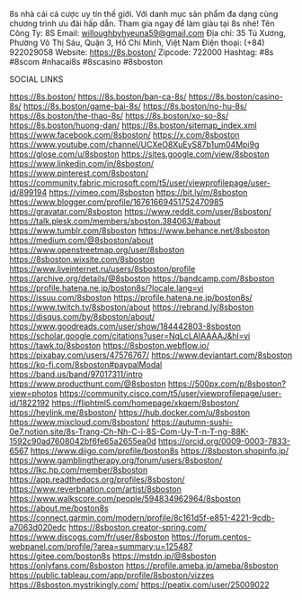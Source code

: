 8s nhà cái cá cược uy tín thế giới. Với danh mục sản phẩm đa dạng cùng chương trình ưu đãi hấp dẫn. Tham gia ngay để làm giàu tại 8s nhé!
Tên Công Ty: 8S
Email: willoughbyhyeuna59@gmail.com
Địa chỉ: 35 Tú Xương, Phường Võ Thị Sáu, Quận 3, Hồ Chí Minh, Việt Nam
Điện thoại: (+84) 922029058
Website: https://8s.boston/
Zipcode: 722000
Hashtag: #8s #8scom #nhacai8s #8scasino #8sboston

SOCIAL LINKS

https://8s.boston/
https://8s.boston/ban-ca-8s/
https://8s.boston/casino-8s/
https://8s.boston/game-bai-8s/
https://8s.boston/no-hu-8s/
https://8s.boston/the-thao-8s/
https://8s.boston/xo-so-8s/
https://8s.boston/huong-dan/
https://8s.boston/sitemap_index.xml
https://www.facebook.com/8sboston/
https://x.com/8sboston
https://www.youtube.com/channel/UCXeO8XuEvS87b1um04Mpi9g
https://glose.com/u/8sboston
https://sites.google.com/view/8sboston
https://www.linkedin.com/in/8sboston/
https://www.pinterest.com/8sboston/
https://community.fabric.microsoft.com/t5/user/viewprofilepage/user-id/899194
https://vimeo.com/8sboston
https://bit.ly/m/8sboston
https://www.blogger.com/profile/16761669451752470985
https://gravatar.com/8sboston
https://www.reddit.com/user/8sboston/
https://talk.plesk.com/members/sboston.384063/#about
https://www.tumblr.com/8sboston
https://www.behance.net/8sboston
https://medium.com/@8sboston/about
https://www.openstreetmap.org/user/8sboston
https://8sboston.wixsite.com/8sboston
https://www.liveinternet.ru/users/8sboston/profile
https://archive.org/details/@8sboston
https://bandcamp.com/8sboston
https://profile.hatena.ne.jp/boston8s/?locale.lang=vi
https://issuu.com/8sboston
https://profile.hatena.ne.jp/boston8s/
https://www.twitch.tv/8sboston/about
https://rebrand.ly/8sboston
https://disqus.com/by/8sboston/about/
https://www.goodreads.com/user/show/184442803-8sboston
https://scholar.google.com/citations?user=NqLcLAIAAAAJ&hl=vi
https://tawk.to/8sboston
https://8sboston.webflow.io/
https://pixabay.com/users/47576767/
https://www.deviantart.com/8sboston
https://ko-fi.com/8sboston#paypalModal
https://band.us/band/97017311/intro
https://www.producthunt.com/@8sboston
https://500px.com/p/8sboston?view=photos
https://community.cisco.com/t5/user/viewprofilepage/user-id/1822192
https://fliphtml5.com/homepage/xkqem/8sboston/
https://heylink.me/8sboston/
https://hub.docker.com/u/8sboston
https://www.mixcloud.com/8sboston/
https://autumn-sushi-0e7.notion.site/8s-Trang-Ch-Nh-C-i-8S-Com-Uy-T-n-T-ng-88K-1592c90ad7608042bf6fe65a2655ea0d
https://orcid.org/0009-0003-7833-6567
https://www.diigo.com/profile/boston8s
https://8sboston.shopinfo.jp/
https://www.gamblingtherapy.org/forum/users/8sboston/
https://lkc.hp.com/member/8sboston
https://app.readthedocs.org/profiles/8sboston/
https://www.reverbnation.com/artist/8sboston
https://www.walkscore.com/people/594834962964/8sboston
https://about.me/boston8s
https://connect.garmin.com/modern/profile/8c161d5f-e851-4221-9cdb-a7063d020edc
https://8sboston.creator-spring.com/
https://www.discogs.com/fr/user/8sboston
https://forum.centos-webpanel.com/profile/?area=summary;u=125487
https://gitee.com/boston8s
https://mstdn.jp/@8sboston
https://onlyfans.com/8sboston
https://profile.ameba.jp/ameba/8sboston
https://public.tableau.com/app/profile/8sboston/vizzes
https://8sboston.mystrikingly.com/
https://peatix.com/user/25009022